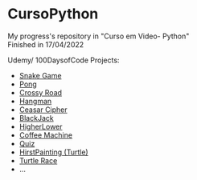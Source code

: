 # CursoPython
 My progress's repository in "Curso em Video- Python" <br/>
 Finished in 17/04/2022 <br/>
 
 Udemy/ 100DaysofCode Projects: <br/>
  * [Snake Game](https://github.com/Franky03/MyProjects/blob/master/Udemy/SnakeGame.py)
  * [Pong](https://github.com/Franky03/MyProjects/blob/master/Udemy/Pong.py)
  * [Crossy Road](https://github.com/Franky03/MyProjects/blob/master/Udemy/CrossingCapstone.py)
  * [Hangman](https://github.com/Franky03/MyProjects/blob/master/Udemy/Day7/Hangman.py)
  * [Ceasar Cipher](https://github.com/Franky03/MyProjects/blob/master/Udemy/Day8.py)
  * [BlackJack](https://github.com/Franky03/MyProjects/blob/master/Udemy/BlackJack.py)
  * [HigherLower](https://github.com/Franky03/MyProjects/blob/master/Udemy/HigherLower.py)
  * [Coffee Machine](https://github.com/Franky03/MyProjects/blob/master/Udemy/CoffeMachine.py)
  * [Quiz](https://github.com/Franky03/MyProjects/blob/master/Udemy/Quiz.py)
  * [HirstPainting (Turtle)](https://github.com/Franky03/MyProjects/blob/master/Udemy/HirstPainting.py)
  * [Turtle Race](https://github.com/Franky03/MyProjects/blob/master/Udemy/TurtleRace.py)
  * ...
